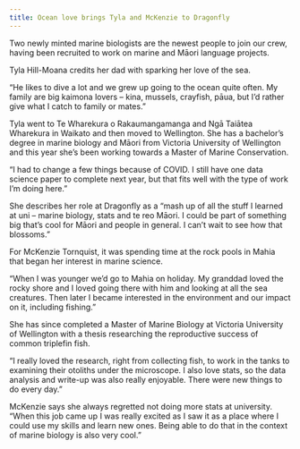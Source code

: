 ```yaml
---
title: Ocean love brings Tyla and McKenzie to Dragonfly
---
```

Two newly minted marine biologists are the newest people to join our crew, having been recruited to work on marine and Māori language projects.

<!--more-->

Tyla Hill-Moana credits her dad with sparking her love of the sea.

“He likes to dive a lot and we grew up going to the ocean quite often. My family are big kaimona lovers – kina, mussels, crayfish, pāua, but I’d rather give what I catch to family or mates.”

Tyla went to Te Wharekura o Rakaumangamanga and Ngā Taiātea Wharekura in Waikato and then moved to Wellington. She has a bachelor’s degree in marine biology and Māori from Victoria University of Wellington and this year she’s been working towards a Master of Marine Conservation.

“I had to change a few things because of COVID. I still have one data science paper to complete next year, but that fits well with the type of work I’m doing here.”

She describes her role at Dragonfly as a “mash up of all the stuff I learned at uni – marine biology, stats and te reo Māori. I could be part of something big that’s cool for Māori and people in general. I can’t wait to see how that blossoms.”

For McKenzie Tornquist, it was spending time at the rock pools in Mahia that began her interest in marine science.

“When I was younger we’d go to Mahia on holiday. My granddad loved the rocky shore and I loved going there with him and looking at all the sea creatures. Then later I became interested in the environment and our impact on it, including fishing.”

She has since completed a Master of Marine Biology at Victoria University of Wellington with a thesis researching the reproductive success of common triplefin fish.

“I really loved the research, right from collecting fish, to work in the tanks to examining their otoliths under the microscope. I also love stats, so the data analysis and write-up was also really enjoyable. There were new things to do every day.”

McKenzie says she always regretted not doing more stats at university. “When this job came up I was really excited as I saw it as a place where I could use my skills and learn new ones. Being able to do that in the context of marine biology is also very cool.”
